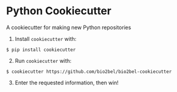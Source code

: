 # Python Cookiecutter

A cookiecutter for making new Python repositories

1. Install `cookiecutter` with:

```shell
$ pip install cookiecutter
```

2. Run `cookiecutter` with:

```shell
$ cookiecutter https://github.com/bio2bel/bio2bel-cookiecutter
```

3. Enter the requested information, then win!

